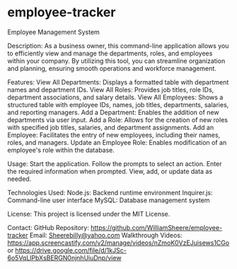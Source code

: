 # employee-tracker
Employee Management System

Description:
As a business owner, this command-line application allows you to efficiently view and manage the departments, roles, and employees within your company. By utilizing this tool, you can streamline organization and planning, ensuring smooth operations and workforce management.

Features:
View All Departments: Displays a formatted table with department names and department IDs.
View All Roles: Provides job titles, role IDs, department associations, and salary details.
View All Employees: Shows a structured table with employee IDs, names, job titles, departments, salaries, and reporting managers.
Add a Department: Enables the addition of new departments via user input.
Add a Role: Allows for the creation of new roles with specified job titles, salaries, and department assignments.
Add an Employee: Facilitates the entry of new employees, including their names, roles, and managers.
Update an Employee Role: Enables modification of an employee's role within the database.

Usage:
Start the application.
Follow the prompts to select an action.
Enter the required information when prompted.
View, add, or update data as needed.

Technologies Used:
Node.js: Backend runtime environment
Inquirer.js: Command-line user interface
MySQL: Database management system

License:
This project is licensed under the MIT License.

Contact:
GitHub Repository: https://github.com/WilliamSheere/employee-tracker
Email: Sheerebilly@yahoo.com
Walkthrough Videos: https://app.screencastify.com/v2/manage/videos/nZmoK0VzEJuisews1CGo or https://drive.google.com/file/d/1kJSc-6o5VqLlPbXsBERGN0njnhUiuDnp/view
